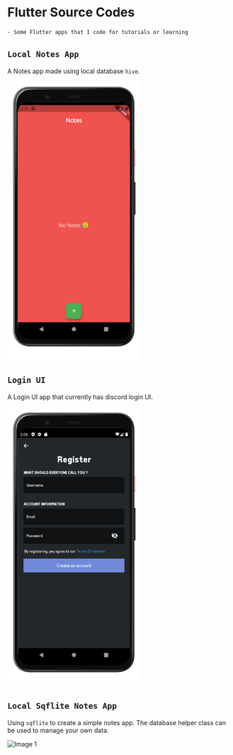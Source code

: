 # Flutter Source Codes

    - Some Flutter apps that I code for tutorials or learning

## `Local Notes App`

 A Notes app made using local database `hive`.

<img src="notes_local/screenshots/noteslocal.png" width="300" alt="Image 2"/>

## `Login UI`

 A Login UI app that currently has discord login UI.

<img src="discord_login_ui/screenshots/discordlogin2.png" width="300" alt="Image 2"/>

## `Local Sqflite Notes App`

Using `sqflite` to create a simple notes app. The database helper class can be used to manage your own data.

<img src="screenshots\screenshot2.png" widht="300" alt="Image 1" />